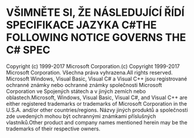 <a name="the-following-notice-governs-the-c-spec"></a><span data-ttu-id="579f0-101">VŠIMNĚTE SI, ŽE NÁSLEDUJÍCÍ ŘÍDÍ SPECIFIKACE JAZYKA C#</span><span class="sxs-lookup"><span data-stu-id="579f0-101">THE FOLLOWING NOTICE GOVERNS THE C# SPEC</span></span>
=====

<span data-ttu-id="579f0-102">Copyright (c) 1999-2017 Microsoft Corporation.</span><span class="sxs-lookup"><span data-stu-id="579f0-102">(c) Copyright 1999-2017 Microsoft Corporation.</span></span> <span data-ttu-id="579f0-103">Všechna práva vyhrazena.</span><span class="sxs-lookup"><span data-stu-id="579f0-103">All rights reserved.</span></span>
<span data-ttu-id="579f0-104">Microsoft Windows, Visual Basic, Visual C# a Visual C++ jsou registrované ochranné známky nebo ochranné známky společnosti Microsoft Corporation ve Spojených státech a v jiných zemích nebo oblastech.</span><span class="sxs-lookup"><span data-stu-id="579f0-104">Microsoft, Windows, Visual Basic, Visual C#, and Visual C++ are either registered trademarks or trademarks of Microsoft Corporation in the U.S.A. and/or other countries/regions.</span></span>
<span data-ttu-id="579f0-105">Názvy jiných produktů a společnosti zde uvedených mohou být ochrannými známkami příslušných vlastníků.</span><span class="sxs-lookup"><span data-stu-id="579f0-105">Other product and company names mentioned herein may be the trademarks of their respective owners.</span></span>
